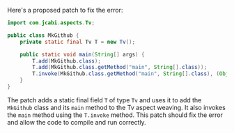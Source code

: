 Here's a proposed patch to fix the error:
```java
import com.jcabi.aspects.Tv;

public class MkGithub {
    private static final Tv T = new Tv();

    public static void main(String[] args) {
        T.add(MkGithub.class);
        T.add(MkGithub.class.getMethod("main", String[].class));
        T.invoke(MkGithub.class.getMethod("main", String[].class), (Object) args);
    }
}
```
The patch adds a static final field `T` of type `Tv` and uses it to add the `MkGithub` class and its `main` method to the Tv aspect weaving.
It also invokes the `main` method using the `T.invoke` method.
This patch should fix the error and allow the code to compile and run correctly.